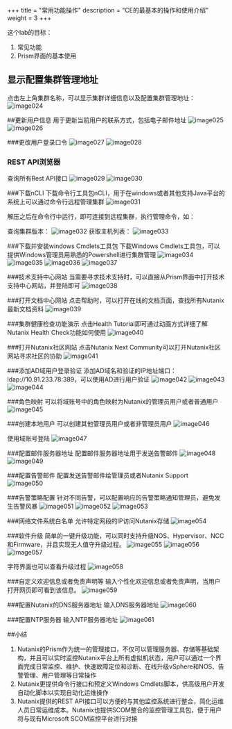 +++
title = "常用功能操作"
description = "CE的最基本的操作和使用介绍"
weight = 3
+++

这个lab的目标：

1. 常见功能
2. Prism界面的基本使用

## 显示配置集群管理地址

点击左上角集群名称，可以显示集群详细信息以及配置集群管理地址：
![image024](/ce/image024.png)

##更新用户信息
用于更新当前用户的联系方式，包括电子邮件地址
![image025](/ce/image025.png)
![image026](/ce/image026.png)

###更改用户登录口令
![image027](/ce/image027.png)
![image028](/ce/image028.png)

### REST API浏览器

查询所有Rest API接口
![image029](/ce/image029.png)
![image030](/ce/image030.png)

###下载nCLI
下载命令行工具包nCLI，用于在windows或者其他支持Java平台的系统上可以通过命令行远程管理集群
![image031](/ce/image031.png)

解压之后在命令行中运行，即可连接到远程集群，执行管理命令，如：

查询集群版本：
![image032](/ce/image032.png)
获取主机列表：
![image033](/ce/image033.png)

###下载并安装windows Cmdlets工具包
下载Windows Cmdlets工具包，可以提供Windows管理员用熟悉的Powershell进行集群管理
![image034](/ce/image034.png)
![image035](/ce/image035.png)
![image036](/ce/image036.png)
![image037](/ce/image037.png)

###技术支持中心网站
当需要寻求技术支持时，可以直接从Prism界面中打开技术支持中心网站，并登陆即可
![image038](/ce/image038.png)

###打开文档中心网站
点击帮助时，可以打开在线的文档页面，查找所有Nutanix最新文档资料
![image039](/ce/image039.png)

###集群健康检查功能演示
点击Health Tutorial即可通过动画方式详细了解Nutanix Health Check功能如何使用
![image040](/ce/image040.png)

###打开Nutanix社区网站
点击Nutanix Next Community可以打开Nutanix社区网站寻求社区的协助
![image041](/ce/image041.png)

###添加AD域用户登录验证
添加AD域名和验证的IP地址端口：ldap://10.91.233.78:389，可以使用AD进行用户验证
![image042](/ce/image042.png)
![image043](/ce/image043.png)
![image044](/ce/image044.png)

###角色映射
可以将域账号中的角色映射为Nutanix的管理员用户或者普通用户
![image045](/ce/image045.png)

###创建本地用户
可以创建其他管理员用户或者非管理员用户
![image046](/ce/image046.png)

使用域账号登陆
![image047](/ce/image047.png)

###配置邮件服务器地址
配置邮件服务器地址用于发送告警邮件
![image048](/ce/image048.png)
![image049](/ce/image049.png)

###配置告警邮件
配置发送告警邮件给管理员或者Nutanix Support
![image050](/ce/image050.png)

###告警策略配置
针对不同告警，可以配置响应的告警策略通知管理员，避免发生告警风暴
![image051](/ce/image051.png)
![image052](/ce/image052.png)
![image053](/ce/image053.png)

###网络文件系统白名单
允许特定网段的IP访问Nutanix存储
![image054](/ce/image054.png)

###软件升级
简单的一键升级功能，可以同时支持升级NOS、Hypervisor、NCC和Firmware，并且实现无人值守升级过程。
![image055](/ce/image055.png)
![image056](/ce/image056.png)
![image057](/ce/image057.png)

字符界面也可以查看升级过程
![image058](/ce/image058.png)

###自定义欢迎信息或者免责声明等
输入个性化欢迎信息或者免责声明，当用户打开网页即可看到该信息。
![image059](/ce/image059.png)

###配置Nutanix的DNS服务器地址
输入DNS服务器地址
![image060](/ce/image060.png)

###配置NTP服务器
输入NTP服务器地址
![image061](/ce/image061.png)

##小结
1. Nutanix的Prism作为统一的管理接口，不仅可以管理服务器、存储等基础架构，并且可以实时监控Nutanix平台上所有虚拟机状态，用户可以通过一个界面完成日常监控、维护、快速故障定位和诊断、在线升级vSphere和NOS、告警管理、用户管理等日常操作
2. Nutanix更提供命令行接口和预定义Windows Cmdlets脚本，供高级用户开发自动化脚本以实现自动化运维操作
3. Nutanix提供的REST API接口可以方便的与其他监控系统进行整合，简化运维人员日常运维成本。Nutanix也提供SCOM整合的监控管理工具包，便于用户将与现有Microsoft SCOM监控平台进行对接

